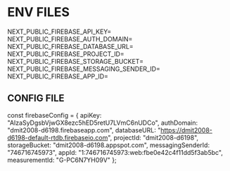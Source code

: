 # ENV FILES
NEXT_PUBLIC_FIREBASE_API_KEY=
NEXT_PUBLIC_FIREBASE_AUTH_DOMAIN=
NEXT_PUBLIC_FIREBASE_DATABASE_URL=
NEXT_PUBLIC_FIREBASE_PROJECT_ID=
NEXT_PUBLIC_FIREBASE_STORAGE_BUCKET=
NEXT_PUBLIC_FIREBASE_MESSAGING_SENDER_ID=
NEXT_PUBLIC_FIREBASE_APP_ID=

## CONFIG FILE
const firebaseConfig = {
  apiKey: "AIzaSyDgsbVjwGX8ezc5hED5retU7LVmC6nUDCo",
  authDomain: "dmit2008-d6198.firebaseapp.com",
  databaseURL: "https://dmit2008-d6198-default-rtdb.firebaseio.com",
  projectId: "dmit2008-d6198",
  storageBucket: "dmit2008-d6198.appspot.com",
  messagingSenderId: "746716745973",
  appId: "1:746716745973:web:fbe0e42c4f11dd5f3ab5bc",
  measurementId: "G-PC6N7YH09V"
};